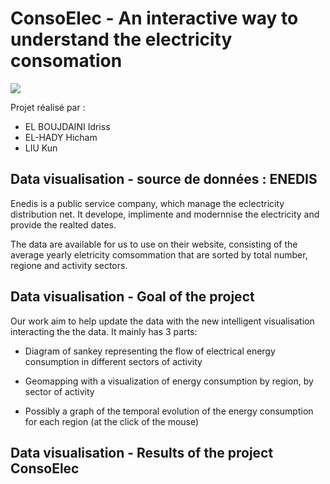 # ConsoElec  - An interactive way to understand the electricity consomation
![](https://static0.quelleenergie.net/images/faq/compteur-electrique-187.jpg?1424451395)

Projet réalisé par : 
- EL BOUJDAINI Idriss 
- EL-HADY Hicham 
- LIU Kun  

## Data visualisation - source de données : ENEDIS

Enedis is a public service company, which manage the eclectricity distribution net. It develope, implimente and modernnise the electricity and provide the realted dates.

The data are available for us to use on their website, consisting of the average yearly eletricity comsommation that are sorted by total number, regione and activity sectors. 

## Data visualisation - Goal of the project
Our work aim to help update the data with the new intelligent visualisation interacting the the data. It mainly has 3 parts: 

- Diagram of sankey representing the flow of electrical energy consumption in different sectors of activity

- Geomapping with a visualization of energy consumption by region, by sector of activity

- Possibly a graph of the temporal evolution of the energy consumption for each region (at the click of the mouse)

## Data visualisation - Results of the project ConsoElec




